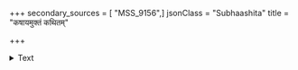 +++
secondary_sources = [ "MSS_9156",]
jsonClass = "Subhaashita"
title = "कषायमुक्तं कथितम्"

+++

<details><summary>Text</summary>

कषायमुक्तं कथितं चरित्रं कषायवृद्धावुपघातमेति।  
यदा कषायः शममेति पुंसस् तदा चरित्रं पुनरेति पूतम्॥
</details>
